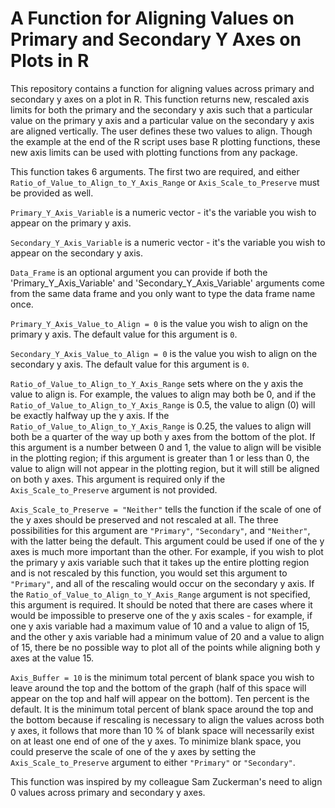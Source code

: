 
# A Function for Aligning Values on Primary and Secondary Y Axes on Plots in R

This repository contains a function for aligning values across primary and secondary y axes on a plot in R. This function returns new, rescaled axis limits for both the primary and the secondary y axis such that a particular value on the primary y axis and a particular value on the secondary y axis are aligned vertically. The user defines these two values to align. Though the example at the end of the R script uses base R plotting functions, these new axis limits can be used with plotting functions from any package.

This function takes 6 arguments. The first two are required, and either `Ratio_of_Value_to_Align_to_Y_Axis_Range` or `Axis_Scale_to_Preserve` must be provided as well.

`Primary_Y_Axis_Variable` is a numeric vector - it's the variable you wish to appear on the primary y axis.

`Secondary_Y_Axis_Variable` is a numeric vector - it's the variable you wish to appear on the secondary y axis.

`Data_Frame` is an optional argument you can provide if both the 'Primary_Y_Axis_Variable' and 'Secondary_Y_Axis_Variable' arguments come from the same data frame and you only want to type the data frame name once.

`Primary_Y_Axis_Value_to_Align = 0` is the value you wish to align on the primary y axis. The default value for this argument is `0`.

`Secondary_Y_Axis_Value_to_Align = 0` is the value you wish to align on the secondary y axis. The default value for this argument is `0`.

`Ratio_of_Value_to_Align_to_Y_Axis_Range` sets where on the y axis the value to align is. For example, the values to align may both be 0, and if the `Ratio_of_Value_to_Align_to_Y_Axis_Range` is 0.5, the value to align (0) will be exactly halfway up the y axis. If the `Ratio_of_Value_to_Align_to_Y_Axis_Range` is 0.25, the values to align will both be a quarter of the way up both y axes from the bottom of the plot. If this argument is a number between 0 and 1, the value to align will be visible in the plotting region; if this argument is greater than 1 or less than 0, the value to align will not appear in the plotting region, but it will still be aligned on both y axes. This argument is required only if the `Axis_Scale_to_Preserve` argument is not provided.

`Axis_Scale_to_Preserve = "Neither"` tells the function if the scale of one of the y axes should be preserved and not rescaled at all. The three possibilities for this argument are `"Primary"`, `"Secondary"`, and `"Neither"`, with the latter being the default. This argument could be used if one of the y axes is much more important than the other. For example, if you wish to plot the primary y axis variable such that it takes up the entire plotting region and is not rescaled by this function, you would set this argument to `"Primary"`, and all of the rescaling would occur on the secondary y axis. If the `Ratio_of_Value_to_Align_to_Y_Axis_Range` argument is not specified, this argument is required. It should be noted that there are cases where it would be impossible to preserve one of the y axis scales - for example, if one y axis variable had a maximum value of 10 and a value to align of 15, and the other y axis variable had a minimum value of 20 and a value to align of 15, there be no possible way to plot all of the points while aligning both y axes at the value 15.

`Axis_Buffer = 10` is the minimum total percent of blank space you wish to leave around the top and the bottom of the graph (half of this space will appear on the top and half will appear on the bottom). Ten percent is the default. It is the minimum total percent of blank space around the top and the bottom because if rescaling is necessary to align the values across both y axes, it follows that more than 10 % of blank space will necessarily exist on at least one end of one of the y axes. To minimize blank space, you could preserve the scale of one of the y axes by setting the `Axis_Scale_to_Preserve` argument to either `"Primary"` or `"Secondary"`.

This function was inspired by my colleague Sam Zuckerman's need to align 0 values across primary and secondary y axes.
